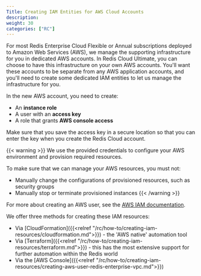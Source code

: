 ```yaml
---
Title: Creating IAM Entities for AWS Cloud Accounts
description:
weight: 30
categories: ["RC"]
---
```

For most Redis Enterprise Cloud Flexible or Annual subscriptions deployed to Amazon Web Services (AWS), we manage the supporting infrastructure for you in dedicated AWS accounts.
In Redis Cloud Ultimate, you can choose to have this infrastructure on your own AWS accounts.
You'll want these accounts to be separate from any AWS application accounts,
and you'll need to create some dedicated IAM entities to let us manage the infrastructure for you.

In the new AWS account, you need to create:

- An **instance role**
- A user with an **access key**
- A role that grants **AWS console access**

Make sure that you save the access key in a secure location so that you can enter the key when you create the Redis Cloud account.

{{< warning >}}
We use the provided credentials to configure your AWS environment and provision required resources.

To make sure that we can manage your AWS resources, you must not:

- Manually change the configurations of provisioned resources, such as security groups
- Manually stop or terminate provisioned instances
{{< /warning >}}

For more about creating an AWS user, see the [AWS IAM documentation](https://docs.aws.amazon.com/IAM/latest/UserGuide/id_credentials_access-keys.html).

We offer three methods for creating these IAM resources:

- Via [CloudFormation]({{<relref "/rc/how-to/creating-iam-resources/cloudformation.md">}}) - the 'AWS native' automation tool
- Via [Terraform]({{<relref "/rc/how-to/creating-iam-resources/terraform.md">}}) - this has the most extensive support for further automation within the Redis world
- Via the [AWS Console]({{<relref "/rc/how-to/creating-iam-resources/creating-aws-user-redis-enterprise-vpc.md">}})
